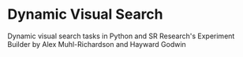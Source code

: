 # Dynamic Visual Search
Dynamic visual search tasks in Python and SR Research's Experiment Builder by Alex Muhl-Richardson and Hayward Godwin
